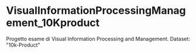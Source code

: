 # VisualInformationProcessingManagement_10Kproduct

Progetto esame di Visual Information Processing and Management.
Dataset: "10k-Product"

